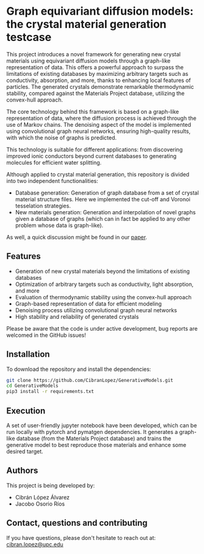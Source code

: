 # Graph equivariant diffusion models: the crystal material generation testcase

This project introduces a novel framework for generating new crystal materials using equivariant diffusion models through a graph-like representation of data. This offers a powerful approach to surpass the limitations of existing databases by maximizing arbitrary targets such as conductivity, absorption, and more, thanks to enhancing local features of particles. The generated crystals demonstrate remarkable thermodynamic stability, compared against the Materials Project database, utilizing the convex-hull approach. 

The core technology behind this framework is based on a graph-like representation of data, where the diffusion process is achieved through the use of Markov chains. The denoising aspect of the model is implemented using convolutional graph neural networks, ensuring high-quality results, with which the noise of graphs is predicted.

This technology is suitable for different applications: from discovering improved ionic conductors beyond current databases to generating molecules for efficient water splitting.

Although applied to crystal material generation, this repository is divided into two independent functionalities:

- Database generation: Generation of graph database from a set of crystal material structure files. Here we implemented the cut-off and Voronoi tesselation strategies.
- New materials generation: Generation and interpolation of novel graphs given a database of graphs (which can in fact be applied to any other problem whose data is graph-like).

As well, a quick discussion might be found in our [paper](https://www.overleaf.com/read/cjxhknmhpfpg#d4cb5f).

## Features

- Generation of new crystal materials beyond the limitations of existing databases
- Optimization of arbitrary targets such as conductivity, light absorption, and more
- Evaluation of thermodynamic stability using the convex-hull approach
- Graph-based representation of data for efficient modeling
- Denoising process utilizing convolutional graph neural networks
- High stability and reliability of generated crystals

Please be aware that the code is under active development, bug reports are welcomed in the GitHub issues!

## Installation

To download the repository and install the dependencies:

```bash
git clone https://github.com/CibranLopez/GenerativeModels.git
cd GenerativeModels
pip3 install -r requirements.txt
```

## Execution

A set of user-friendly jupyter notebook have been developed, which can be run locally with pytorch and pymatgen dependencies. It generates a graph-like database (from the Materials Project database) and trains the generative model to best reproduce those materials and enhance some desired target.

## Authors

This project is being developed by:

 - Cibrán López Álvarez
 - Jacobo Osorio Ríos

## Contact, questions and contributing

If you have questions, please don't hesitate to reach out at: cibran.lopez@upc.edu
